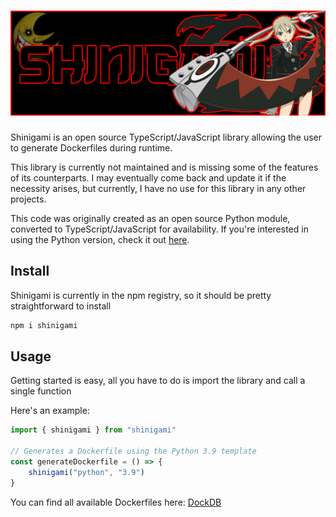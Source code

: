 <h1 align="center">
    <img src="https://raw.githubusercontent.com/azazelm3dj3d/shinigami/main/assets/shinigami_logo.png" />
</h1>

Shinigami is an open source TypeScript/JavaScript library allowing the user to generate Dockerfiles during runtime.

This library is currently not maintained and is missing some of the features of its counterparts. I may eventually come back and update it if the necessity arises, but currently, I have no use for this library in any other projects.

This code was originally created as an open source Python module, converted to TypeScript/JavaScript for availability. If you're interested in using the Python version, check it out [here](https://github.com/azazelm3dj3d/shinigami).

## Install

Shinigami is currently in the npm registry, so it should be pretty straightforward to install

```bash
npm i shinigami
```

## Usage

Getting started is easy, all you have to do is import the library and call a single function

Here's an example:
```typescript
import { shinigami } from "shinigami"

// Generates a Dockerfile using the Python 3.9 template
const generateDockerfile = () => {
    shinigami("python", "3.9")
}
```

You can find all available Dockerfiles here: [DockDB](https://github.com/azazelm3dj3d/DockDB)

